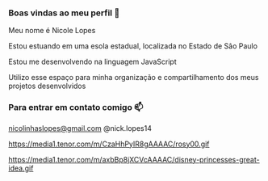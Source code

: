 ### Boas vindas ao meu perfil 💙

Meu nome é Nicole Lopes

Estou estuando em uma esola estadual, localizada no Estado de Sâo Paulo

Estou me desenvolvendo na linguagem JavaScript

Utilizo esse espaço para minha organização e compartilhamento dos meus projetos desenvolvidos 

### Para entrar em contato comigo 📫

nicolinhaslopes@gmail.com
@nick.lopes14

https://media1.tenor.com/m/CzaHhPyIR8gAAAAC/rosy00.gif












https://media1.tenor.com/m/axbBp8jXCVcAAAAC/disney-princesses-great-idea.gif

